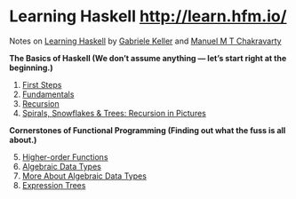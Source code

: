 

# Learning Haskell http://learn.hfm.io/

Notes on [Learning Haskell](http://learn.hfm.io/) by [Gabriele Keller](https://twitter.com/gckeller) and [Manuel M T Chakravarty](https://twitter.com/TacticalGrace)

**The Basics of Haskell (We don’t assume anything — let’s start right at the beginning.)**

1. [First Steps](http://learn.hfm.io/first_steps.html)
2. [Fundamentals](http://learn.hfm.io/fundamentals.html)
3. [Recursion](http://learn.hfm.io/recursion.html)
4. [Spirals, Snowflakes & Trees: Recursion in Pictures](http://learn.hfm.io/fractals.html)
 

**Cornerstones of Functional Programming (Finding out what the fuss is all about.)**

5. [Higher-order Functions](http://learn.hfm.io/higher_order.html)
6. [Algebraic Data Types](http://learn.hfm.io/datatypes.html)
7. [More About Algebraic Data Types](http://learn.hfm.io/recursive_datatypes.html)
8. [Expression Trees](http://learn.hfm.io/expressions.html)
